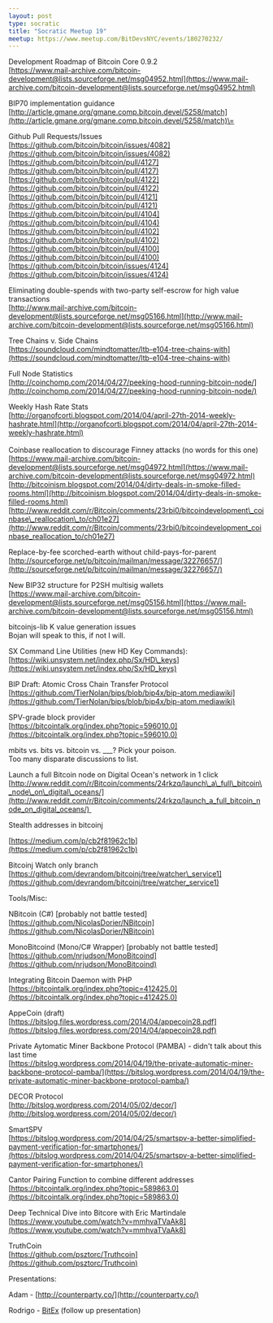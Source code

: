 ```yaml
---
layout: post
type: socratic
title: "Socratic Meetup 19"
meetup: https://www.meetup.com/BitDevsNYC/events/180270232/
---
```


Development Roadmap of Bitcoin Core 0.9.2  
[](https://www.mail-archive.com/bitcoin-development@lists.sourceforge.net/msg04952.html)[https://www.mail-archive.com/bitcoin-development@lists.sourceforge.net/msg04952.html](https://www.mail-archive.com/bitcoin-development@lists.sourceforge.net/msg04952.html)

BIP70 implementation guidance  
[](http://article.gmane.org/gmane.comp.bitcoin.devel/5258/match=)[http://article.gmane.org/gmane.comp.bitcoin.devel/5258/match](http://article.gmane.org/gmane.comp.bitcoin.devel/5258/match)\=

Github Pull Requests/Issues  
[](https://github.com/bitcoin/bitcoin/issues/4082)[https://github.com/bitcoin/bitcoin/issues/4082](https://github.com/bitcoin/bitcoin/issues/4082)  
[](https://github.com/bitcoin/bitcoin/pull/4127)[https://github.com/bitcoin/bitcoin/pull/4127](https://github.com/bitcoin/bitcoin/pull/4127)  
[](https://github.com/bitcoin/bitcoin/pull/4122)[https://github.com/bitcoin/bitcoin/pull/4122](https://github.com/bitcoin/bitcoin/pull/4122)  
[](https://github.com/bitcoin/bitcoin/pull/4121)[https://github.com/bitcoin/bitcoin/pull/4121](https://github.com/bitcoin/bitcoin/pull/4121)  
[](https://github.com/bitcoin/bitcoin/pull/4104)[https://github.com/bitcoin/bitcoin/pull/4104](https://github.com/bitcoin/bitcoin/pull/4104)  
[](https://github.com/bitcoin/bitcoin/pull/4102)[https://github.com/bitcoin/bitcoin/pull/4102](https://github.com/bitcoin/bitcoin/pull/4102)  
[](https://github.com/bitcoin/bitcoin/pull/4100)[https://github.com/bitcoin/bitcoin/pull/4100](https://github.com/bitcoin/bitcoin/pull/4100)  
[](https://github.com/bitcoin/bitcoin/issues/4124)[https://github.com/bitcoin/bitcoin/issues/4124](https://github.com/bitcoin/bitcoin/issues/4124)

Eliminating double-spends with two-party self-escrow for high value transactions  
[](http://www.mail-archive.com/bitcoin-development@lists.sourceforge.net/msg05166.html)[http://www.mail-archive.com/bitcoin-development@lists.sourceforge.net/msg05166.html](http://www.mail-archive.com/bitcoin-development@lists.sourceforge.net/msg05166.html)

Tree Chains v. Side Chains  
[](https://soundcloud.com/mindtomatter/ltb-e104-tree-chains-with)[https://soundcloud.com/mindtomatter/ltb-e104-tree-chains-with](https://soundcloud.com/mindtomatter/ltb-e104-tree-chains-with)

Full Node Statistics  
[](http://coinchomp.com/2014/04/27/peeking-hood-running-bitcoin-node/)[http://coinchomp.com/2014/04/27/peeking-hood-running-bitcoin-node/](http://coinchomp.com/2014/04/27/peeking-hood-running-bitcoin-node/)

Weekly Hash Rate Stats  
[](http://organofcorti.blogspot.com/2014/04/april-27th-2014-weekly-hashrate.html)[http://organofcorti.blogspot.com/2014/04/april-27th-2014-weekly-hashrate.html](http://organofcorti.blogspot.com/2014/04/april-27th-2014-weekly-hashrate.html)  
   
Coinbase reallocation to discourage Finney attacks (no words for this one)  
[](https://www.mail-archive.com/bitcoin-development@lists.sourceforge.net/msg04972.html)[https://www.mail-archive.com/bitcoin-development@lists.sourceforge.net/msg04972.html](https://www.mail-archive.com/bitcoin-development@lists.sourceforge.net/msg04972.html)  
[](http://bitcoinism.blogspot.com/2014/04/dirty-deals-in-smoke-filled-rooms.html)[http://bitcoinism.blogspot.com/2014/04/dirty-deals-in-smoke-filled-rooms.html](http://bitcoinism.blogspot.com/2014/04/dirty-deals-in-smoke-filled-rooms.html)  
[](http://www.reddit.com/r/Bitcoin/comments/23rbi0/bitcoindevelopment_coinbase_reallocation_to/ch01e27)[http://www.reddit.com/r/Bitcoin/comments/23rbi0/bitcoindevelopment\_coinbase\_reallocation\_to/ch01e27](http://www.reddit.com/r/Bitcoin/comments/23rbi0/bitcoindevelopment_coinbase_reallocation_to/ch01e27)

Replace-by-fee scorched-earth without child-pays-for-parent  
[](http://sourceforge.net/p/bitcoin/mailman/message/32276657/)[http://sourceforge.net/p/bitcoin/mailman/message/32276657/](http://sourceforge.net/p/bitcoin/mailman/message/32276657/)

New BIP32 structure for P2SH multisig wallets  
[](https://www.mail-archive.com/bitcoin-development@lists.sourceforge.net/msg05156.html)[https://www.mail-archive.com/bitcoin-development@lists.sourceforge.net/msg05156.html](https://www.mail-archive.com/bitcoin-development@lists.sourceforge.net/msg05156.html)

bitcoinjs-lib K value generation issues  
Bojan will speak to this, if not I will.

SX Command Line Utilities (new HD Key Commands):  
[](https://wiki.unsystem.net/index.php/Sx/HD_keys)[https://wiki.unsystem.net/index.php/Sx/HD\_keys](https://wiki.unsystem.net/index.php/Sx/HD_keys)

BIP Draft: Atomic Cross Chain Transfer Protocol  
[](https://github.com/TierNolan/bips/blob/bip4x/bip-atom.mediawiki)[https://github.com/TierNolan/bips/blob/bip4x/bip-atom.mediawiki](https://github.com/TierNolan/bips/blob/bip4x/bip-atom.mediawiki)

SPV-grade block provider  
[](https://bitcointalk.org/index.php?topic=596010.0)[https://bitcointalk.org/index.php?topic=596010.0](https://bitcointalk.org/index.php?topic=596010.0)

mbits vs. bits vs. bitcoin vs. \_\_\_? Pick your poison.  
Too many disparate discussions to list.

Launch a full Bitcoin node on Digital Ocean's network in 1 click  
[](http://www.reddit.com/r/Bitcoin/comments/24rkzq/launch_a_full_bitcoin_node_on_digital_oceans/)[http://www.reddit.com/r/Bitcoin/comments/24rkzq/launch\_a\_full\_bitcoin\_node\_on\_digital\_oceans/](http://www.reddit.com/r/Bitcoin/comments/24rkzq/launch_a_full_bitcoin_node_on_digital_oceans/) 

Stealth addresses in bitcoinj

[](https://medium.com/p/cb2f81962c1b)[https://medium.com/p/cb2f81962c1b](https://medium.com/p/cb2f81962c1b)

Bitcoinj Watch only branch [](https://github.com/devrandom/bitcoinj/tree/watcher_service1)[https://github.com/devrandom/bitcoinj/tree/watcher\_service1](https://github.com/devrandom/bitcoinj/tree/watcher_service1)

Tools/Misc:

NBitcoin (C#) \[probably not battle tested\]  
[](https://github.com/NicolasDorier/NBitcoin)[https://github.com/NicolasDorier/NBitcoin](https://github.com/NicolasDorier/NBitcoin)

MonoBitcoind (Mono/C# Wrapper) \[probably not battle tested\]  
[](https://github.com/nrjudson/MonoBitcoind)[https://github.com/nrjudson/MonoBitcoind](https://github.com/nrjudson/MonoBitcoind)

Integrating Bitcoin Daemon with PHP  
[](https://bitcointalk.org/index.php?topic=412425.0)[https://bitcointalk.org/index.php?topic=412425.0](https://bitcointalk.org/index.php?topic=412425.0)

AppeCoin (draft)  
[](https://bitslog.files.wordpress.com/2014/04/appecoin28.pdf)[https://bitslog.files.wordpress.com/2014/04/appecoin28.pdf](https://bitslog.files.wordpress.com/2014/04/appecoin28.pdf)

Private Aytomatic Miner Backbone Protocol (PAMBA) - didn't talk about this last time  
[](https://bitslog.wordpress.com/2014/04/19/the-private-automatic-miner-backbone-protocol-pamba/)[https://bitslog.wordpress.com/2014/04/19/the-private-automatic-miner-backbone-protocol-pamba/](https://bitslog.wordpress.com/2014/04/19/the-private-automatic-miner-backbone-protocol-pamba/)

DECOR Protocol  
[](http://bitslog.wordpress.com/2014/05/02/decor/)[http://bitslog.wordpress.com/2014/05/02/decor/](http://bitslog.wordpress.com/2014/05/02/decor/)

SmartSPV  
[](https://bitslog.wordpress.com/2014/04/25/smartspv-a-better-simplified-payment-verification-for-smartphones/)[https://bitslog.wordpress.com/2014/04/25/smartspv-a-better-simplified-payment-verification-for-smartphones/](https://bitslog.wordpress.com/2014/04/25/smartspv-a-better-simplified-payment-verification-for-smartphones/)

Cantor Pairing Function to combine different addresses  
[](https://bitcointalk.org/index.php?topic=589863.0)[https://bitcointalk.org/index.php?topic=589863.0](https://bitcointalk.org/index.php?topic=589863.0)

Deep Technical Dive into Bitcore with Eric Martindale  
[](https://www.youtube.com/watch?v=mmhvaTVaAk8)[https://www.youtube.com/watch?v=mmhvaTVaAk8](https://www.youtube.com/watch?v=mmhvaTVaAk8)

TruthCoin  
[](https://github.com/psztorc/Truthcoin)[https://github.com/psztorc/Truthcoin](https://github.com/psztorc/Truthcoin)

Presentations:

Adam - [](http://counterparty.co/)[http://counterparty.co/](http://counterparty.co/)

Rodrigo - [BitEx](http://bitex.com.br/) (follow up presentation)
